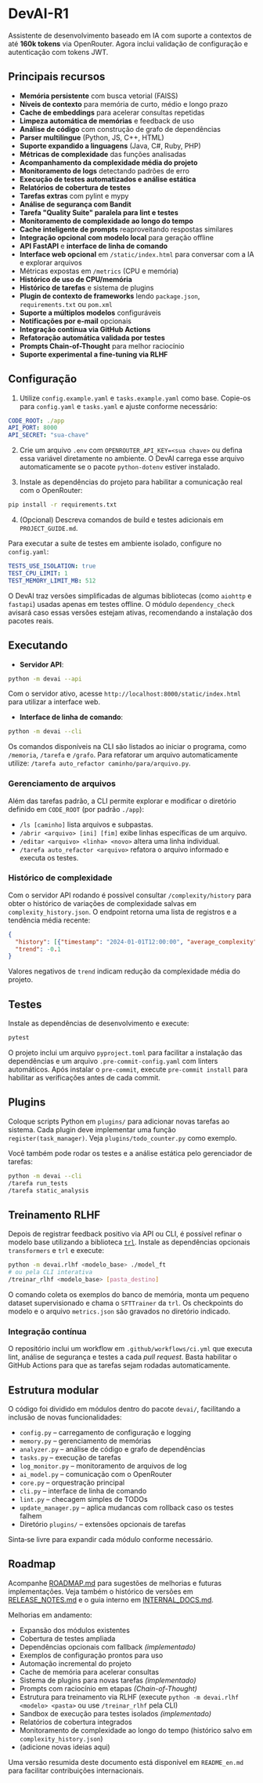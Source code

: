 # DevAI-R1

Assistente de desenvolvimento baseado em IA com suporte a contextos de até **160k tokens** via OpenRouter. Agora inclui validação de configuração e autenticação com tokens JWT.

## Principais recursos

- **Memória persistente** com busca vetorial (FAISS)
- **Níveis de contexto** para memória de curto, médio e longo prazo
- **Cache de embeddings** para acelerar consultas repetidas
- **Limpeza automática de memórias** e feedback de uso
- **Análise de código** com construção de grafo de dependências
- **Parser multilíngue** (Python, JS, C++, HTML)
- **Suporte expandido a linguagens** (Java, C#, Ruby, PHP)
- **Métricas de complexidade** das funções analisadas
- **Acompanhamento da complexidade média do projeto**
- **Monitoramento de logs** detectando padrões de erro
- **Execução de testes automatizados e análise estática**
- **Relatórios de cobertura de testes**
- **Tarefas extras** com pylint e mypy
- **Análise de segurança com Bandit**
- **Tarefa "Quality Suite" paralela para lint e testes**
- **Monitoramento de complexidade ao longo do tempo**
- **Cache inteligente de prompts** reaproveitando respostas similares
- **Integração opcional com modelo local** para geração offline
- **API FastAPI** e **interface de linha de comando**
- **Interface web opcional** em `/static/index.html` para conversar com a IA e explorar arquivos
- Métricas expostas em `/metrics` (CPU e memória)
- **Histórico de uso de CPU/memória**
- **Histórico de tarefas** e sistema de plugins
- **Plugin de contexto de frameworks** lendo `package.json`, `requirements.txt` ou `pom.xml`
- **Suporte a múltiplos modelos** configuráveis
- **Notificações por e-mail** opcionais
- **Integração contínua via GitHub Actions**
- **Refatoração automática validada por testes**
- **Prompts Chain-of-Thought** para melhor raciocínio
- **Suporte experimental a fine-tuning via RLHF**

## Configuração

1. Utilize `config.example.yaml` e `tasks.example.yaml` como base. Copie-os para `config.yaml` e `tasks.yaml` e ajuste conforme necessário:

```yaml
CODE_ROOT: ./app
API_PORT: 8000
API_SECRET: "sua-chave"
```

2. Crie um arquivo `.env` com `OPENROUTER_API_KEY=<sua chave>` ou defina essa
   variável diretamente no ambiente. O DevAI carrega esse arquivo
   automaticamente se o pacote `python-dotenv` estiver instalado.

3. Instale as dependências do projeto para habilitar a comunicação real com o OpenRouter:

```bash
pip install -r requirements.txt
```

4. (Opcional) Descreva comandos de build e testes adicionais em `PROJECT_GUIDE.md`.

Para executar a suíte de testes em ambiente isolado, configure no `config.yaml`:

```yaml
TESTS_USE_ISOLATION: true
TEST_CPU_LIMIT: 1
TEST_MEMORY_LIMIT_MB: 512
```

O DevAI traz versões simplificadas de algumas bibliotecas (como `aiohttp` e `fastapi`) usadas apenas em testes offline. O módulo `dependency_check` avisará caso essas versões estejam ativas, recomendando a instalação dos pacotes reais.

## Executando

- **Servidor API**:

```bash
python -m devai --api
```

Com o servidor ativo, acesse `http://localhost:8000/static/index.html` para utilizar a interface web.

- **Interface de linha de comando**:

```bash
python -m devai --cli
```

Os comandos disponíveis na CLI são listados ao iniciar o programa, como `/memoria`, `/tarefa` e `/grafo`. Para refatorar um arquivo automaticamente utilize:
`/tarefa auto_refactor caminho/para/arquivo.py`.

### Gerenciamento de arquivos

Além das tarefas padrão, a CLI permite explorar e modificar o diretório definido em `CODE_ROOT` (por padrão `./app`):

- `/ls [caminho]` lista arquivos e subpastas.
- `/abrir <arquivo> [ini] [fim]` exibe linhas específicas de um arquivo.
- `/editar <arquivo> <linha> <novo>` altera uma linha individual.
- `/tarefa auto_refactor <arquivo>` refatora o arquivo informado e executa os testes.

### Histórico de complexidade

Com o servidor API rodando é possível consultar `/complexity/history` para obter
o histórico de variações de complexidade salvas em `complexity_history.json`.
O endpoint retorna uma lista de registros e a tendência média recente:

```json
{
  "history": [{"timestamp": "2024-01-01T12:00:00", "average_complexity": 3.2}],
  "trend": -0.1
}
```

Valores negativos de `trend` indicam redução da complexidade média do projeto.

## Testes

Instale as dependências de desenvolvimento e execute:

```bash
pytest
```

O projeto inclui um arquivo `pyproject.toml` para facilitar a instalação das dependências e um arquivo `.pre-commit-config.yaml` com linters automáticos. Após instalar o `pre-commit`, execute `pre-commit install` para habilitar as verificações antes de cada commit.

## Plugins

Coloque scripts Python em `plugins/` para adicionar novas tarefas ao sistema.
Cada plugin deve implementar uma função `register(task_manager)`.
Veja `plugins/todo_counter.py` como exemplo.

Você também pode rodar os testes e a análise estática pelo gerenciador de tarefas:

```bash
python -m devai --cli
/tarefa run_tests
/tarefa static_analysis
```

## Treinamento RLHF

Depois de registrar feedback positivo via API ou CLI, é possível refinar o modelo base utilizando a biblioteca [`trl`](https://github.com/huggingface/trl).
Instale as dependências opcionais `transformers` e `trl` e execute:

```bash
python -m devai.rlhf <modelo_base> ./model_ft
# ou pela CLI interativa
/treinar_rlhf <modelo_base> [pasta_destino]
```

O comando coleta os exemplos do banco de memória, monta um pequeno dataset supervisionado e chama o `SFTTrainer` da `trl`. Os checkpoints do modelo e o arquivo `metrics.json` são gravados no diretório indicado.

### Integração contínua

O repositório inclui um workflow em `.github/workflows/ci.yml` que executa lint, análise de segurança e testes a cada *pull request*. Basta habilitar o GitHub Actions para que as tarefas sejam rodadas automaticamente.

## Estrutura modular

O código foi dividido em módulos dentro do pacote `devai/`, facilitando a inclusão de novas funcionalidades:

- `config.py` – carregamento de configuração e logging
- `memory.py` – gerenciamento de memórias
- `analyzer.py` – análise de código e grafo de dependências
- `tasks.py` – execução de tarefas
- `log_monitor.py` – monitoramento de arquivos de log
- `ai_model.py` – comunicação com o OpenRouter
- `core.py` – orquestração principal
- `cli.py` – interface de linha de comando
- `lint.py` – checagem simples de TODOs
- `update_manager.py` – aplica mudancas com rollback caso os testes falhem
- Diretório `plugins/` – extensões opcionais de tarefas

Sinta‑se livre para expandir cada módulo conforme necessário.
## Roadmap

Acompanhe [ROADMAP.md](ROADMAP.md) para sugestões de melhorias e futuras implementações.
Veja também o histórico de versões em [RELEASE_NOTES.md](RELEASE_NOTES.md) e o guia interno em [INTERNAL_DOCS.md](INTERNAL_DOCS.md).

Melhorias em andamento:

- Expansão dos módulos existentes
- Cobertura de testes ampliada
- Dependências opcionais com fallback *(implementado)*
- Exemplos de configuração prontos para uso
- Automação incremental do projeto
- Cache de memória para acelerar consultas
- Sistema de plugins para novas tarefas *(implementado)*
- Prompts com raciocínio em etapas *(Chain-of-Thought)*
- Estrutura para treinamento via RLHF (execute `python -m devai.rlhf <modelo> <pasta>` ou use `/treinar_rlhf` pela CLI)
- Sandbox de execução para testes isolados *(implementado)*
- Relatórios de cobertura integrados
- Monitoramento de complexidade ao longo do tempo
  (histórico salvo em `complexity_history.json`)
- (adicione novas ideias aqui)

Uma versão resumida deste documento está disponível em `README_en.md` para facilitar contribuições internacionais.
